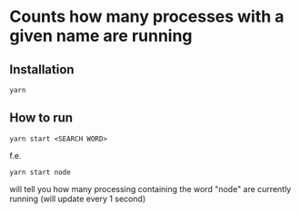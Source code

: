 # Counts how many processes with a given name are running

## Installation

`yarn`

## How to run

`yarn start <SEARCH WORD>`

f.e.

`yarn start node`

will tell you how many processing containing the word "node" are currently running (will update every 1 second)
